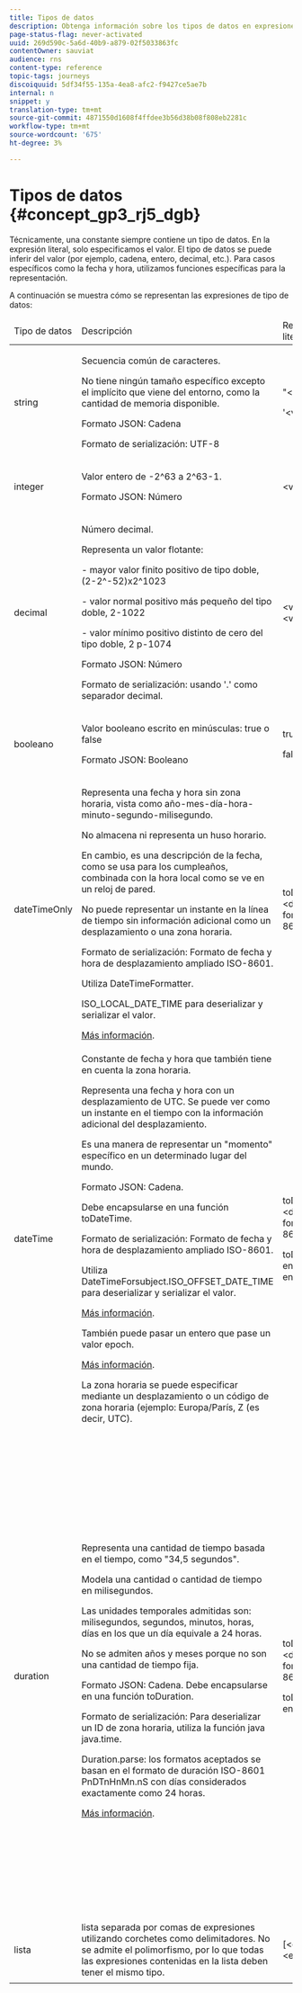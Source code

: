 ```yaml
---
title: Tipos de datos
description: Obtenga información sobre los tipos de datos en expresiones avanzadas
page-status-flag: never-activated
uuid: 269d590c-5a6d-40b9-a879-02f5033863fc
contentOwner: sauviat
audience: rns
content-type: reference
topic-tags: journeys
discoiquuid: 5df34f55-135a-4ea8-afc2-f9427ce5ae7b
internal: n
snippet: y
translation-type: tm+mt
source-git-commit: 4871550d1608f4ffdee3b56d38b08f808eb2281c
workflow-type: tm+mt
source-wordcount: '675'
ht-degree: 3%

---
```



# Tipos de datos {#concept_gp3_rj5_dgb}

Técnicamente, una constante siempre contiene un tipo de datos. En la expresión literal, solo especificamos el valor. El tipo de datos se puede inferir del valor (por ejemplo, cadena, entero, decimal, etc.). Para casos específicos como la fecha y hora, utilizamos funciones específicas para la representación.

A continuación se muestra cómo se representan las expresiones de tipo de datos:

<table>
    <thead>
        <tr>
        <td>Tipo de datos</td>
        <td>Descripción</td>
        <td>Representación literal</td>
        <td>Ejemplo</td>
        </tr>
    </thead>
    <tbody>
    <tr>
        <td>string</td>
        <td><p>Secuencia común de caracteres.</p><p>No tiene ningún tamaño específico excepto el implícito que viene del entorno, como la cantidad de memoria disponible.</p><p>Formato JSON: Cadena</p><p>Formato de serialización: UTF-8</p></td>
        <td><p>"&lt;value&gt;"</p><p>'&lt;value&gt;'</p></td>
        <td><p><pre>"hola mundo"</pre></p><p><pre>'hola mundo'</pre></p></td>
    </tr>
    <tr>
        <td>integer</td>
        <td><p>Valor entero de -2^63 a 2^63-1.</p><p>Formato JSON: Número</p></td>
        <td>&lt;valor entero&gt;</td>
        <td><p><pre>42</pre></p></td>
    </tr>
    <tr>
        <td>decimal</td>
        <td><p>Número decimal.</p><p>Representa un valor flotante:</p>
        <p>- mayor valor finito positivo de tipo doble, (2-2^-52)x2^1023</p>
        <p> - valor normal positivo más pequeño del tipo doble, 2-1022</p>
        <p> - valor mínimo positivo distinto de cero del tipo doble, 2 p-1074</p><p>Formato JSON: Número</p><p>Formato de serialización: usando '.' como separador decimal.</p></td>
        <td>&lt;valor entero&gt;.&lt;valor entero&gt;</td>
        <td><p><pre>3.14</pre></p></td>
    </tr>
    <tr>
        <td>booleano</td>
        <td><p>Valor booleano escrito en minúsculas: true o false</p><p>Formato JSON: Booleano</p></td>
        <td><p>true</p><p>false</p></td>
        <td><p><pre>true</pre></p></td>
    </tr>
    <tr>
        <td>dateTimeOnly</td>
        <td><p>Representa una fecha y hora sin zona horaria, vista como año-mes-día-hora-minuto-segundo-milisegundo.</p><p>No almacena ni representa un huso horario.</p><p>En cambio, es una descripción de la fecha, como se usa para los cumpleaños, combinada con la hora local como se ve en un reloj de pared.</p><p>No puede representar un instante en la línea de tiempo sin información adicional como un desplazamiento o una zona horaria.</p><p>Formato de serialización: Formato de fecha y hora de desplazamiento ampliado ISO-8601.</p><p>Utiliza DateTimeFormatter.</p><p>ISO_LOCAL_DATE_TIME para deserializar y serializar el valor.</p> <a href="https://docs.oracle.com/javase/8/docs/api/java/time/format/DateTimeFormatter.html#ISO_LOCAL_DATE_TIME">Más información</a>.</td>
        <td><p>toDateTimeOnly("&lt;dateTimeOnly en formato ISO-8601&gt;")</p></td>
        <td></td>
    </tr>
    <tr>
        <td>dateTime</td>
        <td><p>Constante de fecha y hora que también tiene en cuenta la zona horaria.</p><p>Representa una fecha y hora con un desplazamiento de UTC. Se puede ver como un instante en el tiempo con la información adicional del desplazamiento. </p><p>Es una manera de representar un "momento" específico en un determinado lugar del mundo.</p><p>Formato JSON: Cadena.</p><p> Debe encapsularse en una función toDateTime.</p><p>
        Formato de serialización: Formato de fecha y hora de desplazamiento ampliado ISO-8601.</p><p> Utiliza DateTimeForsubject.ISO_OFFSET_DATE_TIME para deserializar y serializar el valor.</p> <a href="https://docs.oracle.com/javase/8/docs/api/java/time/format/DateTimeFormatter.html#ISO_OFFSET_DATE_TIME">Más información</a>. 
        <p>También puede pasar un entero que pase un valor epoch.</p> <a href="https://www.epochconverter.com/">Más información</a>.</p>
        <p>La zona horaria se puede especificar mediante un desplazamiento o un código de zona horaria (ejemplo: Europa/París, Z (es decir, UTC).</p></td>
        <td><p>toDateTime("&lt;dateTime en formato ISO-8601&gt;")</p>
        <p>toDateTime(&lt;valor entero de una epoch en milisegundos&gt;)</p></td>
        <td><p><pre>toDateTime("1977-04-22T06:00:00Z")</pre></p><p><pre>toDateTime</pre></p><p><pre>("2011-12-03T15:15:30Z")</pre></p><p><pre>toDateTime</pre></p><p><pre>("2011-12-03T15:15:30.123Z")</pre></p><p><pre>toDateTime</pre></p><p><pre>("2011-12-03T15:15:30.123+02:00")</pre></p>
        <p><pre>toDateTime</pre></p><p><pre>("2011-12-03T15:15:30.123-00:20")</pre></p><p><pre>toDateTime(1560762190189)</pre></p></td>
    </tr>
    <tr>
        <td>duration</td>
        <td><p>Representa una cantidad de tiempo basada en el tiempo, como "34,5 segundos".</p><p> Modela una cantidad o cantidad de tiempo en milisegundos.</p><p>Las unidades temporales admitidas son: milisegundos, segundos, minutos, horas, días en los que un día equivale a 24 horas.</p><p> No se admiten años y meses porque no son una cantidad de tiempo fija.</p><p>Formato JSON: Cadena. Debe encapsularse en una función toDuration.</p><p>Formato de serialización: Para deserializar un ID de zona horaria, utiliza la función java java.time.</p><p>Duration.parse: los formatos aceptados se basan en el formato de duración ISO-8601 PnDTnHnMn.nS con días considerados exactamente como 24 horas.</p><a href="https://docs.oracle.com/javase/8/docs/api/java/time/Duration.html#parse-java.lang.CharSequence-">Más información</a>.</td>
        <td><p>toDuration("&lt;duración en formato ISO-8601&gt;")</p><p>toDuration(&lt;duración en milisegundos&gt;)</p></td>
        <td><p><pre>toDuration("PT5S") // 5 segundos</pre></p>
        <p><pre>toDuration(500) // </pre></p>
        <p><pre>500ms</pre></p>
        <p><pre>toDuration("PT20.345S") </pre></p>
        <p><pre>— analiza como "20,345 segundos"</pre></p>
        <p><pre>toDuration("PT15M") </pre></p>
        <p><pre> — se analiza como "15 minutos"</pre></p>
        <p><pre>(donde un minuto es de 60 segundos)</pre></p>
        <p><pre>toDuration("PT10H") </pre></p>
        <p><pre>— se analiza como "10 horas"</pre></p>
        <p><pre>(donde una hora es de 3600 segundos)</pre></p>
        <p><pre>toDuration("P2D") </pre></p>
        <p><pre>— analiza como "2 días"</pre></p>
        <p><pre>(donde un día es </pre></p>
        <p><pre>24 horas u 86400 segundos)</pre></p>
        <p><pre>toDuration("P2DT3H4M") </pre></p>
        <p><pre>— analiza como</pre></p>
        <p><pre>"2 días, 3 horas y 4 minutos"</pre></p>
        <p><pre>toDuration("P-6H3M") </pre></p>
        <p><pre>— analiza como</pre></p>
        <p><pre>"-6 horas y +3 minutos"</pre></p>
        <p><pre>toDuration("-P6H3M") </pre></p>
        <p><pre>— analiza como</pre></p>
        <p><pre>"-6 horas y -3 minutos"</pre></p>
        <p><pre>toDuration("-P-6H+3M") </pre></p>
        <p><pre>— analiza como</pre></p>
        <p><pre>"+6 horas y -3 minutos"</pre></p></td>
    </tr>
    <tr>
        <td>lista</td>
        <td>lista separada por comas de expresiones utilizando corchetes como delimitadores. No se admite el polimorfismo, por lo que todas las expresiones contenidas en la lista deben tener el mismo tipo.</td>
        <td>[&lt;expresión&gt;, &lt;expresión&gt;, ... ]</td>
        <td><p><pre>["value1","value2"]</pre></p><p><pre>[3,5]</pre></p><p><pre>[toDuration(500),toDuration(800)]</pre></p></td>
    </tr>
    </tbody>
</table>
